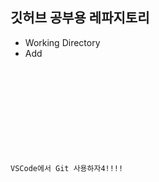 ## 깃허브 공부용 레파지토리

- Working Directory
- Add

<code>
<!DOCTYPE html>
<html lang="en">
<head>
    <meta charset="UTF-8">
    <meta name="viewport" content="width=device-width, initial-scale=1.0">
    <title>이건 새로운 기능!!</title>
</head>
<body>
    <p>VSCode에서 Git 사용하자4!!!!</p>
    
</body>
</html>
</code>